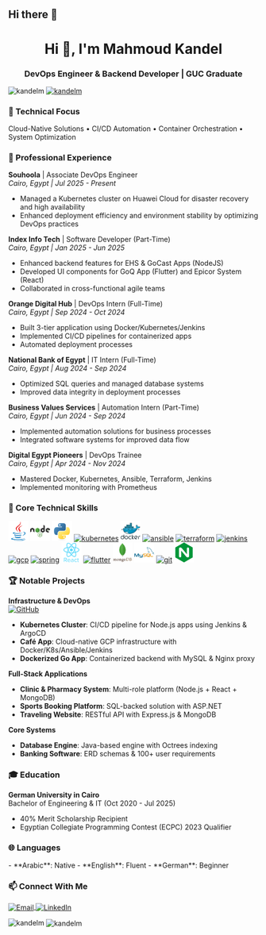 ## Hi there 👋

<!--
**kandelm/kandelm** is a ✨ _special_ ✨ repository because its `README.md` (this file) appears on your GitHub profile.
-->

<h1 align="center">Hi 👋, I'm Mahmoud Kandel</h1>
<h3 align="center">DevOps Engineer & Backend Developer | GUC Graduate</h3>

<p align="left"> 
  <img src="https://komarev.com/ghpvc/?username=kandelm&label=Profile%20views&color=0e75b6&style=flat" alt="kandelm" /> 
  <a href="https://github.com/ryo-ma/github-profile-trophy">
    <img src="https://github-profile-trophy.vercel.app/?username=kandelm" alt="kandelm" />
  </a>
</p>

<div>
  <h3>🚀 Technical Focus</h3>
  <p>Cloud-Native Solutions • CI/CD Automation • Container Orchestration • System Optimization</p>
  
  <h3>💼 Professional Experience</h3>
  
  **Souhoola** | Associate DevOps Engineer  
  *Cairo, Egypt | Jul 2025 - Present*  
  - Managed a Kubernetes cluster on Huawei Cloud for disaster recovery and high availability  
  - Enhanced deployment efficiency and environment stability by optimizing DevOps practices  
  
  **Index Info Tech** | Software Developer (Part-Time)  
  *Cairo, Egypt | Jan 2025 - Jun 2025*  
  - Enhanced backend features for EHS & GoCast Apps (NodeJS)  
  - Developed UI components for GoQ App (Flutter) and Epicor System (React)  
  - Collaborated in cross-functional agile teams  
  
  **Orange Digital Hub** | DevOps Intern (Full-Time)  
  *Cairo, Egypt | Sep 2024 - Oct 2024*  
  - Built 3-tier application using Docker/Kubernetes/Jenkins  
  - Implemented CI/CD pipelines for containerized apps  
  - Automated deployment processes  
  
  **National Bank of Egypt** | IT Intern (Full-Time)  
  *Cairo, Egypt | Aug 2024 - Sep 2024*  
  - Optimized SQL queries and managed database systems  
  - Improved data integrity in deployment processes  
  
  **Business Values Services** | Automation Intern (Part-Time)  
  *Cairo, Egypt | Jun 2024 - Sep 2024*  
  - Implemented automation solutions for business processes  
  - Integrated software systems for improved data flow  

  **Digital Egypt Pioneers** | DevOps Trainee  
  *Cairo, Egypt | Apr 2024 - Nov 2024*  
  - Mastered Docker, Kubernetes, Ansible, Terraform, Jenkins  
  - Implemented monitoring with Prometheus
</div>

<h3>🔧 Core Technical Skills</h3>
<p align="left">
  <a href="https://www.java.com" target="_blank" rel="noreferrer"><img src="https://raw.githubusercontent.com/devicons/devicon/master/icons/java/java-original.svg" alt="java" width="40" height="40"/></a>
  <a href="https://nodejs.org" target="_blank" rel="noreferrer"><img src="https://raw.githubusercontent.com/devicons/devicon/master/icons/nodejs/nodejs-original-wordmark.svg" alt="nodejs" width="40" height="40"/></a>
  <a href="https://www.python.org" target="_blank" rel="noreferrer"><img src="https://raw.githubusercontent.com/devicons/devicon/master/icons/python/python-original.svg" alt="python" width="40" height="40"/></a>
  <a href="https://kubernetes.io" target="_blank" rel="noreferrer"><img src="https://www.vectorlogo.zone/logos/kubernetes/kubernetes-icon.svg" alt="kubernetes" width="40" height="40"/></a>
  <a href="https://www.docker.com/" target="_blank" rel="noreferrer"><img src="https://raw.githubusercontent.com/devicons/devicon/master/icons/docker/docker-original-wordmark.svg" alt="docker" width="40" height="40"/></a>
  <a href="https://www.ansible.com/" target="_blank" rel="noreferrer"><img src="https://www.vectorlogo.zone/logos/ansible/ansible-icon.svg" alt="ansible" width="40" height="40"/></a>
  <a href="https://www.terraform.io/" target="_blank" rel="noreferrer"><img src="https://www.vectorlogo.zone/logos/terraformio/terraformio-icon.svg" alt="terraform" width="40" height="40"/></a>
  <a href="https://www.jenkins.io" target="_blank" rel="noreferrer"><img src="https://www.vectorlogo.zone/logos/jenkins/jenkins-icon.svg" alt="jenkins" width="40" height="40"/></a>
  <a href="https://cloud.google.com" target="_blank" rel="noreferrer"><img src="https://www.vectorlogo.zone/logos/google_cloud/google_cloud-icon.svg" alt="gcp" width="40" height="40"/></a>
  <a href="https://spring.io/" target="_blank" rel="noreferrer"><img src="https://www.vectorlogo.zone/logos/springio/springio-icon.svg" alt="spring" width="40" height="40"/></a>
  <a href="https://reactjs.org/" target="_blank" rel="noreferrer"><img src="https://raw.githubusercontent.com/devicons/devicon/master/icons/react/react-original-wordmark.svg" alt="react" width="40" height="40"/></a>
  <a href="https://flutter.dev" target="_blank" rel="noreferrer"><img src="https://www.vectorlogo.zone/logos/flutterio/flutterio-icon.svg" alt="flutter" width="40" height="40"/></a>
  <a href="https://www.mongodb.com/" target="_blank" rel="noreferrer"><img src="https://raw.githubusercontent.com/devicons/devicon/master/icons/mongodb/mongodb-original-wordmark.svg" alt="mongodb" width="40" height="40"/></a>
  <a href="https://www.mysql.com/" target="_blank" rel="noreferrer"><img src="https://raw.githubusercontent.com/devicons/devicon/master/icons/mysql/mysql-original-wordmark.svg" alt="mysql" width="40" height="40"/></a>
  <a href="https://git-scm.com/" target="_blank" rel="noreferrer"><img src="https://www.vectorlogo.zone/logos/git-scm/git-scm-icon.svg" alt="git" width="40" height="40"/></a>
  <a href="https://www.nginx.com" target="_blank" rel="noreferrer"><img src="https://raw.githubusercontent.com/devicons/devicon/master/icons/nginx/nginx-original.svg" alt="nginx" width="40" height="40"/></a>
</p>

<h3>🏆 Notable Projects</h3>

**Infrastructure & DevOps**  
[![GitHub](https://img.shields.io/badge/-Source_Code-181717?style=flat&logo=github)](https://github.com/kandelm/Docker_App)  
- **Kubernetes Cluster**: CI/CD pipeline for Node.js apps using Jenkins & ArgoCD  
- **Café App**: Cloud-native GCP infrastructure with Docker/K8s/Ansible/Jenkins  
- **Dockerized Go App**: Containerized backend with MySQL & Nginx proxy  

**Full-Stack Applications**  
- **Clinic & Pharmacy System**: Multi-role platform (Node.js + React + MongoDB)  
- **Sports Booking Platform**: SQL-backed solution with ASP.NET  
- **Traveling Website**: RESTful API with Express.js & MongoDB  

**Core Systems**  
- **Database Engine**: Java-based engine with Octrees indexing  
- **Banking Software**: ERD schemas & 100+ user requirements  

<h3>🎓 Education</h3>

**German University in Cairo**  
Bachelor of Engineering & IT (Oct 2020 - Jul 2025)  
- 40% Merit Scholarship Recipient  
- Egyptian Collegiate Programming Contest (ECPC) 2023 Qualifier  

<h3>🌐 Languages</h3>
- **Arabic**: Native  
- **English**: Fluent  
- **German**: Beginner  

<h3>📫 Connect With Me</h3>
<p align="left">
  <a href="mailto:mahmoudkandel323@gmail.com" target="blank">
    <img align="center" src="https://img.shields.io/badge/Gmail-EA4335?style=for-the-badge&logo=gmail&logoColor=white" alt="Email" height="30"/>
  </a>
  <a href="https://linkedin.com/in/mahmoudkandel323" target="blank">
    <img align="center" src="https://img.shields.io/badge/LinkedIn-0A66C2?style=for-the-badge&logo=linkedin&logoColor=white" alt="LinkedIn" height="30"/>
  </a>
</p>

<p><img align="left" src="https://github-readme-stats.vercel.app/api/top-langs?username=kandelm&show_icons=true&locale=en&layout=compact&theme=vision-friendly-dark" alt="kandelm" /></p>

<p>&nbsp;<img align="center" src="https://github-readme-stats.vercel.app/api?username=kandelm&show_icons=true&locale=en&theme=vision-friendly-dark" alt="kandelm" /></p>

